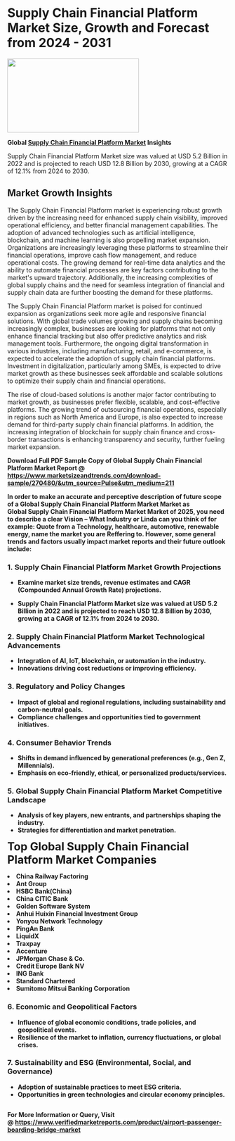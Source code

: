 <H1>Supply Chain Financial Platform Market Size, Growth and Forecast from 2024 - 2031</H1><img class="aligncenter size-medium wp-image-584254" src="https://thirdeyenews.in/wp-content/uploads/2024/09/Global-Market-Research-300x168.jpeg" alt="" width="300" height="168" /><p><strong>Global&nbsp;<a href="https://www.marketsizeandtrends.com/download-sample/270480/&amp;utm_source=Pulse&amp;utm_medium=211">Supply Chain Financial Platform Market</a> Insights</strong></p><p>Supply Chain Financial Platform Market size was valued at USD 5.2 Billion in 2022 and is projected to reach USD 12.8 Billion by 2030, growing at a CAGR of 12.1% from 2024 to 2030.</p><p><h2>Market Growth Insights</h2> <p>The Supply Chain Financial Platform market is experiencing robust growth driven by the increasing need for enhanced supply chain visibility, improved operational efficiency, and better financial management capabilities. The adoption of advanced technologies such as artificial intelligence, blockchain, and machine learning is also propelling market expansion. Organizations are increasingly leveraging these platforms to streamline their financial operations, improve cash flow management, and reduce operational costs. The growing demand for real-time data analytics and the ability to automate financial processes are key factors contributing to the market's upward trajectory. Additionally, the increasing complexities of global supply chains and the need for seamless integration of financial and supply chain data are further boosting the demand for these platforms.</p> <p><strong></strong></p> <p>The Supply Chain Financial Platform market is poised for continued expansion as organizations seek more agile and responsive financial solutions. With global trade volumes growing and supply chains becoming increasingly complex, businesses are looking for platforms that not only enhance financial tracking but also offer predictive analytics and risk management tools. Furthermore, the ongoing digital transformation in various industries, including manufacturing, retail, and e-commerce, is expected to accelerate the adoption of supply chain financial platforms. Investment in digitalization, particularly among SMEs, is expected to drive market growth as these businesses seek affordable and scalable solutions to optimize their supply chain and financial operations.</p> <p>The rise of cloud-based solutions is another major factor contributing to market growth, as businesses prefer flexible, scalable, and cost-effective platforms. The growing trend of outsourcing financial operations, especially in regions such as North America and Europe, is also expected to increase demand for third-party supply chain financial platforms. In addition, the increasing integration of blockchain for supply chain finance and cross-border transactions is enhancing transparency and security, further fueling market expansion.</p> <p><strong></p><p><span class=""><strong>Download Full PDF Sample Copy of Global Supply Chain Financial Platform Market Report</strong> @ <a href="https://www.marketsizeandtrends.com/download-sample/270480/&amp;utm_source=Pulse&amp;utm_medium=211" target="_blank">https://www.marketsizeandtrends.com/download-sample/270480/&amp;utm_source=Pulse&amp;utm_medium=211</a></span></p><p>In order to make an accurate and perceptive description of future scope of a Global&nbsp;Supply Chain Financial Platform Market Market as Global&nbsp;Supply Chain Financial Platform Market Market of 2025, you need to describe a clear Vision &ndash; What Industry or Linda can you think of for example: Quote from a Technology, healthcare, automotive, renewable energy, name the market you are Reffering to. However, some general trends and factors usually impact market reports and their future outlook include:</p><h3>1.&nbsp;<strong>Supply Chain Financial Platform Market Growth Projections</strong></h3><ul><li>Examine market size trends, revenue estimates and CAGR (Compounded Annual Growth Rate) projections.</li><li><p>Supply Chain Financial Platform Market size was valued at USD 5.2 Billion in 2022 and is projected to reach USD 12.8 Billion by 2030, growing at a CAGR of 12.1% from 2024 to 2030.</p></li></ul><h3>2.&nbsp;<strong>Supply Chain Financial Platform Market Technological Advancements</strong></h3><ul><li>Integration of AI, IoT, blockchain, or automation in the industry.</li><li>Innovations driving cost reductions or improving efficiency.</li></ul><h3>3.&nbsp;<strong>Regulatory and Policy Changes</strong></h3><ul><li>Impact of global and regional regulations, including sustainability and carbon-neutral goals.</li><li>Compliance challenges and opportunities tied to government initiatives.</li></ul><h3>4.&nbsp;<strong>Consumer Behavior Trends</strong></h3><ul><li>Shifts in demand influenced by generational preferences (e.g., Gen Z, Millennials).</li><li>Emphasis on eco-friendly, ethical, or personalized products/services.</li></ul><h3>5.&nbsp;<strong>Global Supply Chain Financial Platform Market Competitive Landscape</strong></h3><ul><li>Analysis of key players, new entrants, and partnerships shaping the industry.</li><li>Strategies for differentiation and market penetration.</li></ul><p data-pm-slice="1 1 []"><span style="color: inherit; font-family: inherit; font-size: 25px;">Top Global Supply Chain Financial Platform Market Companies</span></p><div class="" data-test-id=""><p><li>China Railway Factoring</li><li> Ant Group</li><li> HSBC Bank(China)</li><li> China CITIC Bank</li><li> Golden Software System</li><li> Anhui Huixin Financial Investment Group</li><li> Yonyou Network Technology</li><li> PingAn Bank</li><li> LiquidX</li><li> Traxpay</li><li> Accenture</li><li> JPMorgan Chase & Co.</li><li> Credit Europe Bank NV</li><li> ING Bank</li><li> Standard Chartered</li><li> Sumitomo Mitsui Banking Corporation</li></p></div><h3>6.&nbsp;<strong>Economic and Geopolitical Factors</strong></h3><ul><li>Influence of global economic conditions, trade policies, and geopolitical events.</li><li>Resilience of the market to inflation, currency fluctuations, or global crises.</li></ul><h3>7.&nbsp;<strong>Sustainability and ESG (Environmental, Social, and Governance)</strong></h3><ul><li>Adoption of sustainable practices to meet ESG criteria.</li><li>Opportunities in green technologies and circular economy principles.</li></ul><h2><strong style="font-size: 14px;">For More Information or Query, Visit @&nbsp;</strong><a style="background-color: #ffffff; font-size: 14px;" href="https://www.marketsizeandtrends.com/report/supply-chain-financial-platform-market/" target="_blank">https://www.verifiedmarketreports.com/product/airport-passenger-boarding-bridge-market</a></h2>
